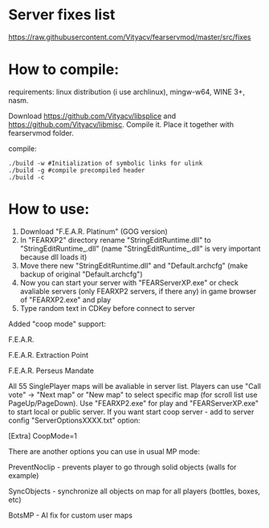 # Server fixes list
https://raw.githubusercontent.com/Vityacv/fearservmod/master/src/fixes

# How to compile:
requirements: linux distribution (i use archlinux), mingw-w64, WINE 3+, nasm.

Download https://github.com/Vityacv/libsplice and https://github.com/Vityacv/libmisc. Compile it. Place it together with fearservmod folder.

compile:
```
./build -w #Initialization of symbolic links for ulink
./build -g #compile precompiled header
./build -c
```
# How to use:
1. Download "F.E.A.R. Platinum" (GOG version)
2. In "FEARXP2" directory rename "StringEditRuntime.dll" to "StringEditRuntime_.dll" (name "StringEditRuntime_.dll" is very important because dll loads it)
3. Move there new "StringEditRuntime.dll" and "Default.archcfg" (make backup of original "Default.archcfg")
4. Now you can start your server with "FEARServerXP.exe" or check avaliable servers (only FEARXP2 servers, if there any) in game browser of "FEARXP2.exe" and play
5. Type random text in CDKey before connect to server

Added "coop mode" support:

F.E.A.R.

F.E.A.R. Extraction Point

F.E.A.R. Perseus Mandate

All 55 SinglePlayer maps will be avaliable in server list. Players can use "Call vote" -> "Next map" or "New map" to select specific map (for scroll list use PageUp/PageDown).
Use "FEARXP2.exe" for play and "FEARServerXP.exe" to start local or public server.
If you want start coop server - add to server config "ServerOptionsXXXX.txt" option:

[Extra]
CoopMode=1

There are another options you can use in usual MP mode:

PreventNoclip - prevents player to go through solid objects (walls for example)

SyncObjects - synchronize all objects on map for all players (bottles, boxes, etc)

BotsMP - AI fix for custom user maps

